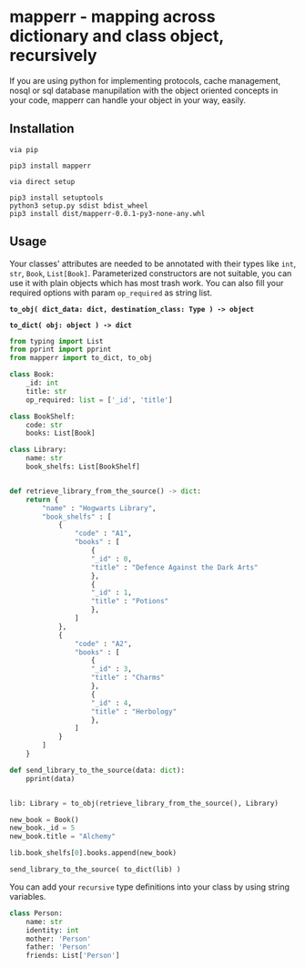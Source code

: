 # **mapperr - mapping across dictionary and class object, recursively**

If you are using python for implementing protocols, cache management, nosql or sql database manupilation with  the object oriented concepts in your code, mapperr can handle your object in your way, easily.

## Installation
`via pip`
```shell
pip3 install mapperr
```
`via direct setup`
```shell
pip3 install setuptools
python3 setup.py sdist bdist_wheel
pip3 install dist/mapperr-0.0.1-py3-none-any.whl
```

## Usage
Your classes' attributes are needed to be annotated with their types like `int`, `str`, `Book`, `List[Book]`. Parameterized constructors are not suitable, you can use it with plain objects which has most trash work. You can also fill your required options with param `op_required` as string list.

**`to_obj( dict_data: dict, destination_class: Type ) -> object`**

**`to_dict( obj: object ) -> dict`**


```python
from typing import List
from pprint import pprint
from mapperr import to_dict, to_obj

class Book:
    _id: int
    title: str
    op_required: list = ['_id', 'title']

class BookShelf:
    code: str
    books: List[Book]

class Library:
    name: str
    book_shelfs: List[BookShelf]


def retrieve_library_from_the_source() -> dict:
    return {
        "name" : "Hogwarts Library",
        "book_shelfs" : [
            {
                "code" : "A1",
                "books" : [
                    {
                    "_id" : 0,
                    "title" : "Defence Against the Dark Arts"
                    },
                    {
                    "_id" : 1,
                    "title" : "Potions"
                    },
                ]
            },
            {
                "code" : "A2",
                "books" : [
                    {
                    "_id" : 3,
                    "title" : "Charms"
                    },
                    {
                    "_id" : 4,
                    "title" : "Herbology"
                    },
                ]
            }
        ]
    }

def send_library_to_the_source(data: dict):
    pprint(data)


lib: Library = to_obj(retrieve_library_from_the_source(), Library)

new_book = Book()
new_book._id = 5
new_book.title = "Alchemy"

lib.book_shelfs[0].books.append(new_book)

send_library_to_the_source( to_dict(lib) )
```

You can add your `recursive` type definitions into your class by using string variables.

```python
class Person:
    name: str
    identity: int
    mother: 'Person'
    father: 'Person'
    friends: List['Person']
```